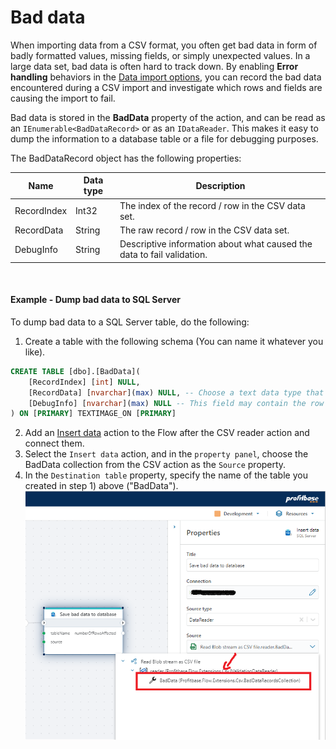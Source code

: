 # Bad data

When importing data from a CSV format, you often get bad data in form of badly formatted values, missing fields, or simply unexpected values.
In a large data set, bad data is often hard to track down. By enabling **Error handling** behaviors in the [Data import options](configuration-properties/data-import-options.md), you can record the bad data encountered during a CSV import and investigate which rows and fields are causing the import to fail.

Bad data is stored in the **BadData** property of the action, and can be read as an `IEnumerable<BadDataRecord>` or as an `IDataReader`. This makes it easy to dump the information to a database table or a file for debugging purposes.

The BadDataRecord object has the following properties:

| Name          | Data type        | Description                                         |
|---------------|------------------|-----------------------------------------------------|
| RecordIndex   | Int32            | The index of the record / row in the CSV data set.  |
| RecordData    | String           | The raw record / row in the CSV data set.           |
| DebugInfo     | String           | Descriptive information about what caused the data to fail validation. |

<br/>

#### Example - Dump bad data to SQL Server
To dump bad data to a SQL Server table, do the following:

1) Create a table with the following schema (You can name it whatever you like).

```sql
CREATE TABLE [dbo].[BadData](
	[RecordIndex] [int] NULL,
	[RecordData] [nvarchar](max) NULL, -- Choose a text data type that fits the size of a row from your CSV file
	[DebugInfo] [nvarchar](max) NULL -- This field may contain the row data in addition to debugging information, so choose a data type accordingly
) ON [PRIMARY] TEXTIMAGE_ON [PRIMARY]
```

2) Add an [Insert data](../sql-server/insert-data.md) action to the Flow after the CSV reader action and connect them.
3) Select the `Insert data` action, and in the `property panel`, choose the BadData collection from the CSV action as the `Source` property.
4) In the `Destination table` property, specify the name of the table you created in step 1) above ("BadData").
![img](/images/bad_data_to_sql_server_example.png)
